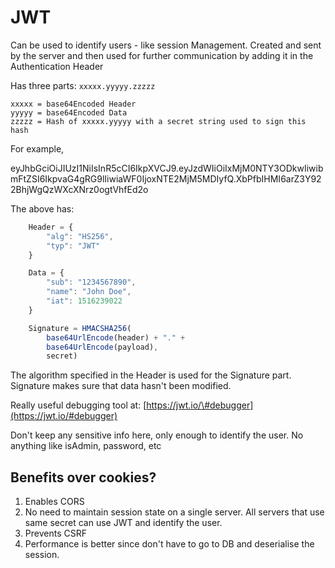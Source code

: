 # JWT

Can be used to identify users - like session Management. Created and sent by the server and then used for further communication by adding it in the Authentication Header

Has three parts: `xxxxx.yyyyy.zzzzz`

```text
xxxxx = base64Encoded Header
yyyyy = base64Encoded Data
zzzzz = Hash of xxxxx.yyyyy with a secret string used to sign this hash
```

For example,

eyJhbGciOiJIUzI1NiIsInR5cCI6IkpXVCJ9.eyJzdWIiOiIxMjM0NTY3ODkwIiwibmFtZSI6IkpvaG4gRG9lIiwiaWF0IjoxNTE2MjM5MDIyfQ.XbPfbIHMI6arZ3Y922BhjWgQzWXcXNrz0ogtVhfEd2o

The above has:

```javascript
    Header = {
        "alg": "HS256",
        "typ": "JWT"
    }

    Data = {
        "sub": "1234567890",
        "name": "John Doe",
        "iat": 1516239022
    }

    Signature = HMACSHA256(
        base64UrlEncode(header) + "." +
        base64UrlEncode(payload),
        secret)
```

The algorithm specified in the Header is used for the Signature part. Signature makes sure that data hasn't been modified.

Really useful debugging tool at: [https://jwt.io/\#debugger](https://jwt.io/#debugger)

Don't keep any sensitive info here, only enough to identify the user. No anything like isAdmin, password, etc

## Benefits over cookies?

1. Enables CORS
2. No need to maintain session state on a single server. All servers that use same secret can use JWT and identify the user.
3. Prevents CSRF
4. Performance is better since don't have to go to DB and deserialise the session.

